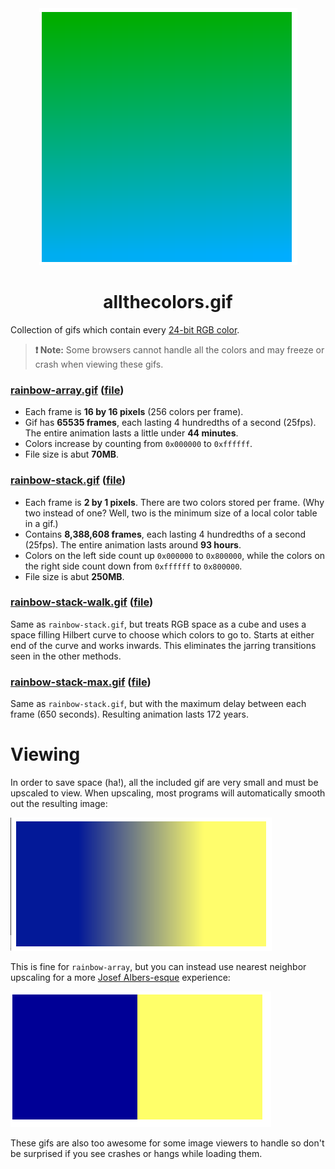 <div align="center">
    <div><img src="https://raw.githubusercontent.com/mattbierner/allthecolors.gif/gh-pages/documentation/array-smooth.png" /></div>
    <h1>allthecolors.gif</h1>
</div>

Collection of gifs which contain every [24-bit RGB color](https://en.wikipedia.org/wiki/Color_depth#True_color_.2824-bit.29).


> **❗️ Note:** Some browsers cannot handle all the colors and may freeze or crash when viewing these gifs.

### [rainbow-array.gif](https://mattbierner.github.io/allthecolors.gif/rainbow-array)  ([file](https://dl.dropboxusercontent.com/s/skuaud9x4ss447m/rainbow-array.gif?dl=0)) 

* Each frame is **16 by 16 pixels** (256 colors per frame).
* Gif has **65535 frames**, each lasting 4 hundredths of a second (25fps). The entire animation lasts a little under **44 minutes**.
* Colors increase by counting from `0x000000` to `0xffffff`.
* File size is abut **70MB**.

### [rainbow-stack.gif](https://mattbierner.github.io/allthecolors.gif/rainbow-stack)  ([file](https://dl.dropboxusercontent.com/s/96nypblxn2kh4ak/rainbow-stack.gif?dl=0))

* Each frame is **2 by 1 pixels**. There are two colors stored per frame. (Why two instead of one? Well, two is the minimum size of a local color table in a gif.)
* Contains **8,388,608 frames**, each lasting 4 hundredths of a second (25fps). The entire animation lasts around **93 hours**.
* Colors on the left side count up `0x000000` to `0x800000`, while the colors on the right side count down from `0xffffff` to `0x800000`. 
* File size is abut **250MB**.


### [rainbow-stack-walk.gif](https://mattbierner.github.io/allthecolors.gif/rainbow-stack-walk) ([file](https://dl.dropboxusercontent.com/s/hbk7dats08f7mfb/rainbow-stack-walk.gif?dl=0))

Same as `rainbow-stack.gif`, but treats RGB space as a cube and uses a space filling Hilbert curve to choose which colors to go to. Starts at either end of the curve and works inwards. This eliminates the jarring transitions seen in the other methods.

### [rainbow-stack-max.gif](https://mattbierner.github.io/allthecolors.gif/rainbow-stack-long) ([file](https://dl.dropboxusercontent.com/s/ddlgp4ia0lji06s/rainbow-stack-max.gif?dl=0))

Same as `rainbow-stack.gif`, but with the maximum delay between each frame (650 seconds). Resulting animation lasts 172 years.


# Viewing
In order to save space (ha!), all the included gif are very small and must be upscaled to view. When upscaling, most programs will automatically smooth out the resulting image:

![](https://raw.githubusercontent.com/mattbierner/allthecolors.gif/gh-pages/documentation/stack-smooth.png)

This is fine for `rainbow-array`, but you can instead use nearest neighbor upscaling for a more [Josef Albers-esque](https://en.wikipedia.org/wiki/Josef_Albers) experience:

![](https://raw.githubusercontent.com/mattbierner/allthecolors.gif/gh-pages/documentation/stack-pixelated.png)


These gifs are also too awesome for some image viewers to handle so don't be surprised if you see crashes or hangs while loading them.